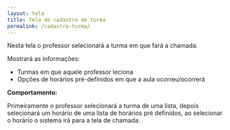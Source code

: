 ```yaml
---
layout: tela
title: Tela de cadastro de turma
permalink: /cadastro-turma/
---
```


Nesta tela o professor selecionará a turma em que fará a chamada.

Mostrará as informações:

* Turmas em que aquele professor leciona
* Opções de horários pré-definidos em que a aula ocorreu/ocorrerá

**Comportamento:**

Primeiramente o professor selecionará a turma de uma lista, depois selecionará um horário
de uma lista de horários pré definidos, ao selecionar o horário o sistema irá para a tela de chamada.
